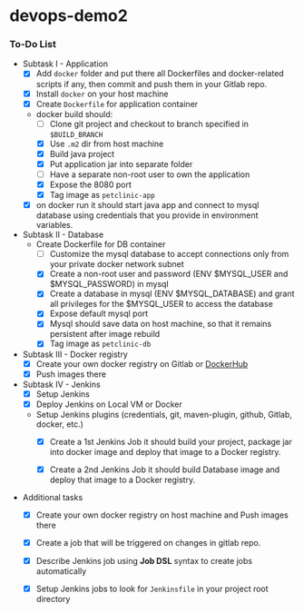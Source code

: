 # devops-demo2

### To-Do List

- Subtask I - Application
    * [x] Add `docker` folder and put there all Dockerfiles and docker-related scripts if any, then commit and push them in your Gitlab repo.
    * [x] Install `docker` on your host machine
    * [x] Create `Dockerfile` for application container
    * docker build should:
        * [ ] Clone git project and checkout to branch specified in `$BUILD_BRANCH`
        * [x] Use `.m2` dir from host machine
        * [x] Build java project
        * [x] Put application jar into separate folder
        * [ ] Have a separate non-root user to own the application
        * [x] Expose the 8080 port
        * [x] Tag image as `petclinic-app`
    * [x] on docker run it should start java app and connect to mysql database using credentials that you provide in environment variables.

- Subtask II - Database
    * Create Dockerfile for DB container
        * [ ] Customize the mysql database to accept connections only from your private docker network subnet
        * [x] Create a non-root user and password (ENV $MYSQL_USER and $MYSQL_PASSWORD) in mysql
        * [x] Create a database in mysql (ENV $MYSQL_DATABASE) and grant all privileges for the $MYSQL_USER to access the database
        * [x] Expose default mysql port
        * [x] Mysql should save data on host machine, so that it remains persistent after image rebuild
        * [x] Tag image as `petclinic-db`
    
- Subtask III - Docker registry
    * [x] Create your own docker registry on Gitlab or [DockerHub](https://hub.docker.com/)
    * [x] Push images there

- Subtask IV - Jenkins
    * [x] Setup Jenkins
    * [x] Deploy Jenkins on Local VM or Docker
    * Setup Jenkins plugins (credentials, git, maven-plugin, github, Gitlab, docker, etc.)
        * [x] Create a 1st Jenkins Job it should build your project, package jar into docker image and deploy that image to a Docker registry.
        * [x] Create a 2nd Jenkins Job it should build Database image and deploy that image to a Docker registry.


- Additional tasks
    * [x] Create your own docker registry on host machine and Push images there
    * [x] Create a job that will be triggered on changes in gitlab repo.
    * [x] Describe Jenkins job using **Job DSL** syntax to create jobs automatically
    * [x] Setup Jenkins jobs to look for `Jenkinsfile` in your project root directory

